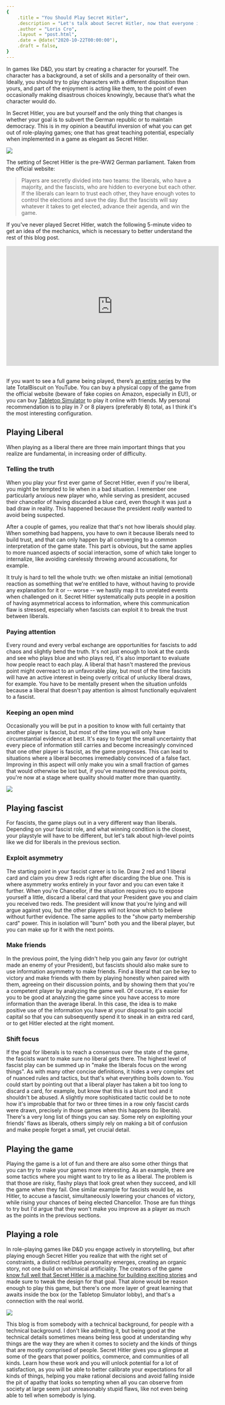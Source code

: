 ```yaml
---
{
    .title = "You Should Play Secret Hitler",
    .description = "Let's talk about Secret Hitler, now that everyone is playing Among Us and Among U.S.",
    .author = "Loris Cro",
    .layout = "post.html",
    .date = @date("2020-10-22T00:00:00"),
    .draft = false,
}
---
```


In games like D&D, you start by creating a character for yourself. The character has a background, a set of skills and a personality of their own. Ideally, you should try to play characters with a different disposition than yours, and part of the enjoyment is acting like them, to the point of even occasionally making disastrous choices knowingly, because that’s what the character would do.

In Secret Hitler, you are but yourself and the only thing that changes is whether your goal is to subvert the German republic or to maintain democracy. This is in my opinion a beautiful inversion of what you can get out of role-playing games; one that has great teaching potential, especially when implemented in a game as elegant as Secret Hitler.

![](pieces.png)

The setting of Secret Hitler is the pre-WW2 German parliament. Taken from the official website:

> Players are secretly divided into two teams: the liberals, who have a majority, and the fascists, who are hidden to everyone but each other. If the liberals can learn to trust each other, they have enough votes to control the elections and save the day. But the fascists will say whatever it takes to get elected, advance their agenda, and win the game.

If you've never played Secret Hitler, watch the following 5-minute video to get an idea of the mechanics, which is necessary to better understand the rest of this blog post.

<div class="video-container">
<iframe width="560" height="315" src="https://www.youtube-nocookie.com/embed/APiugylcAJw" frameborder="0" allow="accelerometer; autoplay; encrypted-media; gyroscope; picture-in-picture" allowfullscreen></iframe>
</div>

<br>If you want to see a full game being played, there’s [an entire series](https://www.youtube.com/watch?v=k69PbHoSWm4) by the late TotalBiscuit on YouTube. You can buy a physical copy of the game from the official website (beware of fake copies on Amazon, especially in EU!), or you can buy [Tabletop Simulator](https://store.steampowered.com/app/286160/Tabletop_Simulator/) to play it online with friends. My personal recommendation is to play in 7 or 8 players (preferably 8) total, as I think it's the most interesting configuration.

## Playing Liberal
When playing as a liberal there are three main important things that you realize are fundamental, in increasing order of difficulty.

### Telling the truth
When you play your first ever game of Secret Hitler, even if you're liberal, you might be tempted to lie when in a bad situation. I remember one particularly anxious new player who, while serving as president, accused their chancellor of having discarded a blue card, even though it was just a bad draw in reality. This happened because the president *really* wanted to avoid being suspected.

After a couple of games, you realize that that's not how liberals should play. When something bad happens, you have to own it because liberals need to build trust, and that can only happen by all converging to a common interpretation of the game state. This part is obvious, but the same applies to more nuanced aspects of social interaction, some of which take longer to internalize, like avoiding carelessly throwing around accusations, for example.

It truly is hard to tell the whole truth: we often mistake an initial (emotional) reaction as something that we're entitled to have, without having to provide any explanation for it or -- worse -- we hastily map it to unrelated events when challenged on it. Secret Hitler systematically puts people in a position of having asymmetrical access to information, where this communication flaw is stressed, especially when fascists can exploit it to break the trust between liberals.

### Paying attention
Every round and every verbal exchange are opportunities for fascists to add chaos and slightly bend the truth. It's not just enough to look at the cards and see who plays blue and who plays red, it's also important to evaluate how people react to each play. A liberal that hasn't mastered the previous point might overreact to an unfavorable play, but most of the time fascists will have an active interest in being overly critical of unlucky liberal draws, for example. You have to be mentally present when the situation unfolds because a liberal that doesn't pay attention is almost functionally equivalent to a fascist.

### Keeping an open mind
Occasionally you will be put in a position to know with full certainty that another player is fascist, but most of the time you will only have circumstantial evidence at best. It's easy to forget the small uncertainty that every piece of information still carries and become increasingly convinced that one other player is fascist, as the game progresses. This can lead to situations where a liberal becomes irremediably convinced of a false fact. Improving in this aspect will only make you win a small fraction of games that would otherwise be lost but, if you've mastered the previous points, you're now at a stage where quality should matter more than quantity.

![](yinyang.jpeg)

## Playing fascist
For fascists, the game plays out in a very different way than liberals. Depending on your fascist role, and what winning condition is the closest, your playstyle will have to be different, but let's talk about high-level points like we did for liberals in the previous section.

### Exploit asymmetry 
The starting point in your fascist career is to lie. Draw 2 red and 1 liberal card and claim you drew 3 reds right after discarding the blue one. This is where asymmetry works entirely in your favor and you can even take it further. When you're Chancellor, if the situation requires you to expose yourself a little, discard a liberal card that your President gave you and claim you received two reds. The president will know that you're lying and will argue against you, but the other players will not know which to believe without further evidence. The same applies to the "show party membership card" power. This in isolation will "burn" both you and the liberal player, but you can make up for it with the next points.

### Make friends
In the previous point, the lying didn't help you gain any favor (or outright made an enemy of your President), but fascists should also make sure to use information asymmetry to make friends. Find a liberal that can be key to victory and make friends with them by playing honestly when paired with them, agreeing on their discussion points, and by showing them that you're a competent player by analyzing the game well. Of course, it's easier for you to be good at analyzing the game since you have access to more information than the average liberal. In this case, the idea is to make positive use of the information you have at your disposal to gain social capital so that you can subsequently spend it to sneak in an extra red card, or to get Hitler elected at the right moment.

### Shift focus
If the goal for liberals is to reach a consensus over the state of the game, the fascists want to make sure no liberal gets there. The highest level of fascist play can be summed up in  "make the liberals focus on the wrong things". As with many other concise definitions, it hides a very complex set of nuanced rules and tactics, but that's what everything boils down to. You could start by pointing out that a liberal player has taken a bit too long to discard a card, for example, but know that this is a blunt tool and it shouldn't be abused. A slightly more sophisticated tactic could be to note how it's improbable that for two or three times in a row only fascist cards were drawn, precisely in those games when this happens (to liberals). There's a very long list of things you can say. Some rely on exploiting your friends' flaws as liberals, others simply rely on making a bit of confusion and make people forget a small, yet crucial detail.

## Playing the game
Playing the game is a lot of fun and there are also some other things that you can try to make your games more interesting. As an example, there are some tactics where you might want to try to lie as a liberal. The problem is that those are risky, flashy plays that look great when they succeed, and kill the game when they fail. One similar example for fascists would be, as Hitler, to accuse a fascist, simultaneously lowering your chances of victory, while rising your chances of being elected Chancellor. Those are fun things to try but I'd argue that they won't make you improve as a player as much as the points in the previous sections.

## Playing a role
In role-playing games like D&D you engage actively in storytelling, but after playing enough Secret Hitler you realize that with the right set of constraints, a distinct red/blue personality emerges, creating an organic story, not one build on whimsical artificiality. The creators of the game [know full well that Secret Hitler is a machine for building exciting stories](https://www.youtube.com/watch?v=6-IJZrrMFpE) and made sure to tweak the design for that goal. That alone would be reason enough to play this game, but there's one more layer of great learning that awaits inside the box (or the Tabletop Simulator lobby), and that's a connection with the real world.

![](cards.png)

This blog is from somebody with a technical background, for people with a technical background. I don't like admitting it, but being good at the technical details sometimes means being less good at understanding why things are the way they are when it comes to society and the kinds of things that are mostly comprised of people. Secret Hitler gives you a glimpse at some of the gears that power politics, commerce, and communities of all kinds. Learn how these work and you will unlock potential for a lot of satisfaction, as you will be able to better calibrate your expectations for all kinds of things, helping you make rational decisions and avoid falling inside the pit of apathy that looks so tempting when all you can observe from society at large seem just unreasonably stupid flaws, like not even being able to tell when somebody is lying.
